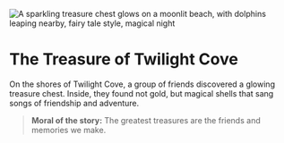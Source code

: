 ![A sparkling treasure chest glows on a moonlit beach, with dolphins leaping nearby, fairy tale style, magical night](/static/images/Stories/the-treasure-of-twilight-cove.png)

# The Treasure of Twilight Cove

On the shores of Twilight Cove, a group of friends discovered a glowing treasure chest. Inside, they found not gold, but magical shells that sang songs of friendship and adventure.

> **Moral of the story:** The greatest treasures are the friends and memories we make.
